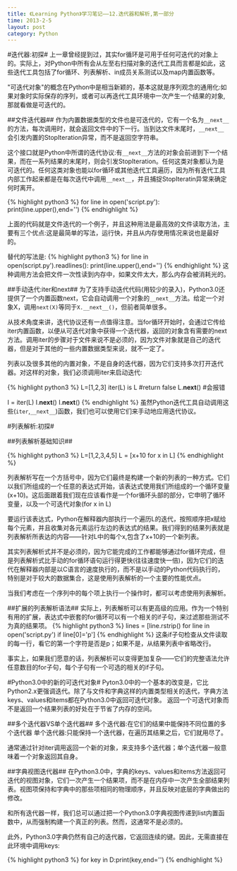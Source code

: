```yaml
---
title: 《Learning Python》学习笔记——12.迭代器和解析,第一部分
time: 2013-2-5
layout: post
category: Python
---
```


#迭代器:初探#
上一章曾经提到过，其实for循环是可用于任何可迭代的对象上的。实际上，对Python中所有会从左至右扫描对象的迭代工具而言都是如此，这些迭代工具包括了for循环、列表解析、in成员关系测试以及map内置函数等。

"可迭代对象"的概念在Python中是相当新颖的，基本这就是序列观念的通用化:如果对象时实际保存的序列，或者可以再迭代工具环境中一次产生一个结果的对象,那就看做是可迭代的。

##文件迭代器##
作为内置数据类型的文件也是可迭代的，它有一个名为`__next__`的方法，每次调用时，就会返回文件中的下一行。当到达文件末尾时，`__next__`会引发内置的StopIteration异常，而不是返回空字符串。

这个接口就是Python中所谓的迭代协议:有`__next__`方法的对象会前进到下一个结果，而在一系列结果的末尾时，则会引发StopIteration。任何这类对象都认为是可迭代的。任何这类对象也能以for循环或其他迭代工具遍历，因为所有迭代工具内部工作起来都是在每次迭代中调用`__next__`，并且捕捉StopIteratin异常来确定何时离开。

{% highlight python3 %}
for line in open('script.py'):
	print(line.upper(),end='')
{% endhighlight %}

上面的代码就是文件迭代的一个例子，并且这种用法是最高效的文件读取方法，主要有三个优点:这是最简单的写法，运行快，并且从内存使用情况来说也是最好的。

替代的写法是:
{% highlight python3 %}
for line in open(script.py').readlines():
	print(line.upper(),end='')
{% endhighlight %}
这种调用方法会把文件一次性读到内存中，如果文件太大，那么内存会被消耗光的。

##手动迭代:iter和next##
为了支持手动迭代代码(用较少的录入)，Python3.0还提供了一个内置函数next，它会自动调用一个对象的`__next__`方法。给定一个对象X，调用`next(X)`等同于`X.__next__()`，但前者简单很多。

从技术角度来讲，迭代协议还有一点值得注意。当for循环开始时，会通过它传给iter内置函数，以便从可迭代对象中获得一个迭代器，返回的对象含有需要的next方法。调用iter的步骤对于文件来说不是必须的，因为文件对象就是自己的迭代器，但是对于其他的一些内置数据类型来说，就不一定了。

列表以及很多其他的内置对象，不是自身的迭代器，因为它们支持多次打开迭代器。对这样的对象，我们必须调用iter来启动迭代:

{% highlight python3 %}
L=[1,2,3]
iter(L) is L	#return false
L.__next__()	#会报错

I = iter(L)
I.__next__()
I.__next__()
{% endhighlight %}
虽然Python迭代工具自动调用这些(`iter`,`__next__`)函数，我们也可以使用它们来手动地应用迭代协议。

#列表解析:初探#

##列表解析基础知识##

{% highlight python3 %}
L=[1,2,3,4,5]
L = [x+10 for x in L]
{% endhighlight %}

列表解析写在一个方括号中，因为它们最终是构建一个新的列表的一种方式。它们以我们所组成的一个任意的表达式开始，该表达式使用我们所组成的一个循环变量(x+10)。这后面跟着我们现在应该看作是一个for循环头部的部分，它申明了循环变量，以及一个可迭代对象(for x in L)

要运行该表达式，Python在解释器内部执行一个遍历L的迭代，按照顺序把x赋给每个元素，并且收集对各元素运行左边的表达式的结果。我们得到的结果列表就是列表解析所表达的内容——针对L中的每个x,包含了x+10的一个新列表。

其实列表解析式并不是必须的，因为它能完成的工作都能够通过for循环完成，但是列表解析式比手动的for循环语句运行得更快(往往速度快一倍)，因为它们的迭代在解释器内部是以C语言的速度执行的，而不是以手动的Python代码执行的，特别是对于较大的数据集合，这是使用列表解析的一个主要的性能优点。

当我们考虑在一个序列中的每个项上执行一个操作时，都可以考虑使用列表解析。


##扩展的列表解析语法##
实际上，列表解析可以有更高级的应用。作为一个特别有用的扩展，表达式中嵌套的for循环可以有一个相关的if子句，来过滤那些测试不为真的结果项。
{% highlight python3 %}
lines = [line.rstrip() for line in open('script.py') if line[0]='p']
{% endhighlight %}
这条if子句检查从文件读取的每一行，看它的第一个字符是否是p；如果不是，从结果列表中省略改行。

事实上，如果我们愿意的话，列表解析可以变得更加复杂——它们的完整语法允许任意数目的for子句，每个子句有一个可选的相关的if子句。

#Python3.0中的新的可迭代对象#
Pyton3.0中的一个基本的改变是，它比Python2.x更强调迭代。除了与文件和字典这样的内置类型相关的迭代，字典方法keys、values和items都在Python3.0中返回可迭代对象。
返回一个可迭代对象而不是返回一个结果列表的好处在于节省了内存的空间。

##多个迭代器VS单个迭代器##
多个迭代器:在它们的结果中能保持不同位置的多个迭代器
单个迭代器:只能保持一个迭代器，在遍历其结果之后，它们就用尽了。

通常通过针对iter调用返回一个新的对象，来支持多个迭代器；单个迭代器一般意味着一个对象返回其自身。

##字典视图迭代器##
在Python3.0中，字典的keys、values和items方法返回可迭代的视图对象，它们一次产生一个结果项，而不是在内存中一次产生全部结果列表。视图项保持和字典中的那些项相同的物理顺序，并且反映对底层的字典做出的修改。

和所有迭代器一样，我们总可以通过把一个Python3.0字典视图传递到list内置函数中，从而强制构建一个真正的列表。然而，这通常不是必须的。

此外，Python3.0字典仍然有自己的迭代器，它返回连续的键。因此，无需直接在此环境中调用keys:

{% highlight python3 %}
for key in D:print(key,end='')
{% endhighlight %}

